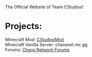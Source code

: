 The Official Website of Team CStudios!

# Projects:
Minecraft Mod: [CStudiosMod](https://teamcstudios.github.io/CStudiosMod/)<br/>
Minecraft Vanilla Server: chaosnet.mc.gg<br/>
Forums: [Chaos Network Forums](http://chaosnetworkforums.zone)<br/>
